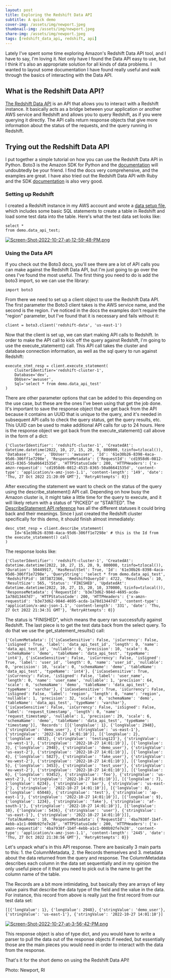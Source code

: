 ```yaml
---
layout: post
title: Exploring the Redshift Data API
subtitle: A quick demo
cover-img: /assets/img/newport.jpeg
thumbnail-img: /assets/img/newport.jpeg
share-img: /assets/img/newport.jpeg
tags: [redshift_data_api, redshift, api]
---
```


Lately I've spent some time exploring Amazon's Redshift Data API tool, and I have to say, I'm loving it. Not only have I found the Data API easy to use, but I think it's also an appropriate solution for all kinds of data problems. I wanted to layout some documentation I have found really useful and walk through the basics of interacting with the Data API.

## What is the Redshift Data API?
[The Redshift Data API](https://docs.aws.amazon.com/redshift/latest/mgmt/data-api.html) is an API that allows you to interact with a Redshift instance. It basically acts as a bridge between your application or another AWS service and Redshift and allows you to query Redshift, as if you were querying it directly. The API calls return response objects that give more information about the status of the requests, and the query running in Redshift.

## Trying out the Redshift Data API
I put together a simple tutorial on how you can use the Redshift Data API in Python. Boto3 is the Amazon SDK for Python and the [documentation]((https://boto3.amazonaws.com/v1/documentation/api/latest/reference/services/redshift-data.html#RedshiftDataAPIService.Client.execute_statement)) will undoubtedly be your friend. I find the docs very comprehensive, and the examples are great. I have also tried out the Redshift Data API with Ruby and the SDK [documentation]((https://boto3.amazonaws.com/v1/documentation/api/latest/reference/services/redshift-data.html#RedshiftDataAPIService.Client.execute_statement)) is also very good. 

### Setting up Redshift
I created a Redshift instance in my AWS account and wrote a [data setup file](https://github.com/smpotts/data-api-explorer/blob/main/redshift_ddl/data_setup.sql), which includes some basic SQL statements to create a table in Redshift and load some test data into the table. Here's what the test data set looks like:
```
select *
from demo.data_api_test;
```
[![Screen-Shot-2022-10-27-at-12-59-48-PM.png](https://i.postimg.cc/xTWpSq0m/Screen-Shot-2022-10-27-at-12-59-48-PM.png)](https://postimg.cc/3dFFX80r)

### Using the Data API
If you check out the Boto3 docs, you'll see there are a lot of API calls you can make against the Redshift Data API, but I'm just going to go over the ones I've found the most useful. The first thing you need to do is add the boto3 import, so we can use the library:
```
import boto3
```
From there we need to set up a client object to use the Redshift Data API. The first parameter the Boto3 client takes is the AWS service name, and the second is the region. I've noticed in the docs the examples don't require the "region" parameter, but I've found that it is necessary and fails without it:
```
client = boto3.client('redshift-data', 'us-east-1')
```
Now that the client is set up, we can start making API calls to Redshift. In order to make the API call to kick off the query against Redshift, I'm going to use the execute_statement() call. This API call takes the cluster and database connection information, as well as the sql query to run against Redshift:
```
execute_stmt_resp = client.execute_statement(
    ClusterIdentifier='redshift-cluster-1',
    Database='dev',
    DbUser='awsuser',
    Sql='select * from demo.data_api_test'
)
```
There are other parameter options that can be added to this depending on the use case, but these are the ones I've been using that get the job done. It's important to save the response object that we get back from the API because it contains an UUID that is unique to the query, and it's needed in subsequent API calls to check the query status, get the query results, etc. This UUID can be used to make additional API calls for up to 24 hours. Here is the response object we got back from the execute_statement() call above in the form of a dict:
```
{'ClusterIdentifier': 'redshift-cluster-1', 'CreatedAt': datetime.datetime(2022, 10, 27, 15, 20, 9, 800000, tzinfo=tzlocal()), 'Database': 'dev', 'DbUser': 'awsuser', 'Id': '61e30b26-8398-4aca-95d6-306ff1e7298e', 'ResponseMetadata': {'RequestId': 'cd1958d6-0812-4515-8365-50a86641535d', 'HTTPStatusCode': 200, 'HTTPHeaders': {'x-amzn-requestid': 'cd1958d6-0812-4515-8365-50a86641535d', 'content-type': 'application/x-amz-json-1.1', 'content-length': '149', 'date': 'Thu, 27 Oct 2022 21:20:09 GMT'}, 'RetryAttempts': 0}}
```
After executing the statement we want to check on the status of the query using the describe_statement() API call. Depending on how busy the Amazon cluster is, it might take a little time for the query to execute, and it will likely return with a status of "PICKED" or "STARTED". The [DescribeStatement API reference](https://docs.aws.amazon.com/redshift-data/latest/APIReference/API_DescribeStatement.html) has all the different statuses it could bring back and their meanings. Since I just created the Redshift cluster specifically for this demo, it should finish almost immediately:
```
desc_stmt_resp = client.describe_statement(
    Id='61e30b26-8398-4aca-95d6-306ff1e7298e' # this is the Id from the execute_statement() call
)
```
The response looks like:
```
{'ClusterIdentifier': 'redshift-cluster-1', 'CreatedAt': datetime.datetime(2022, 10, 27, 15, 20, 9, 800000, tzinfo=tzlocal()), 'Duration': 50449917, 'HasResultSet': True, 'Id': '61e30b26-8398-4aca-95d6-306ff1e7298e', 'QueryString': 'select * from demo.data_api_test', 'RedshiftPid': 1073872366, 'RedshiftQueryId': 4722, 'ResultRows': 10, 'ResultSize': 565, 'Status': 'FINISHED', 'UpdatedAt': datetime.datetime(2022, 10, 27, 15, 20, 10, 370000, tzinfo=tzlocal()), 'ResponseMetadata': {'RequestId': 'b3e73d62-984d-4695-acda-1a78d13447d7', 'HTTPStatusCode': 200, 'HTTPHeaders': {'x-amzn-requestid': 'b3e73d62-984d-4695-acda-1a78d13447d7', 'content-type': 'application/x-amz-json-1.1', 'content-length': '331', 'date': 'Thu, 27 Oct 2022 21:34:31 GMT'}, 'RetryAttempts': 0}}
```
The status is "FINISHED", which means the query ran successfully against Redshift. The last piece is to get the test data back from the select query. To do that we use the get_statement_results() call:
```
{'ColumnMetadata': [{'isCaseSensitive': False, 'isCurrency': False, 'isSigned': True, 'label': 'data_api_test_id', 'length': 0, 'name': 'data_api_test_id', 'nullable': 0, 'precision': 10, 'scale': 0, 'schemaName': 'demo', 'tableName': 'data_api_test', 'typeName': 'int4'}, {'isCaseSensitive': False, 'isCurrency': False, 'isSigned': True, 'label': 'user_id', 'length': 0, 'name': 'user_id', 'nullable': 0, 'precision': 10, 'scale': 0, 'schemaName': 'demo', 'tableName': 'data_api_test', 'typeName': 'int4'}, {'isCaseSensitive': True, 'isCurrency': False, 'isSigned': False, 'label': 'user_name', 'length': 0, 'name': 'user_name', 'nullable': 1, 'precision': 64, 'scale': 0, 'schemaName': 'demo', 'tableName': 'data_api_test', 'typeName': 'varchar'}, {'isCaseSensitive': True, 'isCurrency': False, 'isSigned': False, 'label': 'region', 'length': 0, 'name': 'region', 'nullable': 1, 'precision': 32, 'scale': 0, 'schemaName': 'demo', 'tableName': 'data_api_test', 'typeName': 'varchar'}, {'isCaseSensitive': False, 'isCurrency': False, 'isSigned': False, 'label': 'request_timestamp', 'length': 0, 'name': 'request_timestamp', 'nullable': 1, 'precision': 29, 'scale': 6, 'schemaName': 'demo', 'tableName': 'data_api_test', 'typeName': 'timestamp'}], 'Records': [[{'longValue': 1}, {'longValue': 2948}, {'stringValue': 'demo_user'}, {'stringValue': 'us-east-1'}, {'stringValue': '2022-10-27 14:01:10'}], [{'longValue': 2}, {'longValue': 4832}, {'stringValue': 'testing123'}, {'stringValue': 'us-west-1'}, {'stringValue': '2022-10-27 14:01:10'}], [{'longValue': 3}, {'longValue': 2948}, {'stringValue': 'demo_user'}, {'stringValue': 'us-east-2'}, {'stringValue': '2022-10-27 14:01:10'}], [{'longValue': 4}, {'longValue': 5827}, {'stringValue': 'fake_user'}, {'stringValue': 'eu-west-2'}, {'stringValue': '2022-10-27 14:01:10'}], [{'longValue': 5}, {'longValue': 3453}, {'stringValue': 'test_user'}, {'stringValue': 'eu-west-2'}, {'stringValue': '2022-10-27 14:01:10'}], [{'longValue': 6}, {'longValue': 93452}, {'stringValue': 'foo'}, {'stringValue': 'us-west-2'}, {'stringValue': '2022-10-27 14:01:10'}], [{'longValue': 7}, {'longValue': 6234}, {'stringValue': 'bar'}, {'stringValue': 'us-east-2'}, {'stringValue': '2022-10-27 14:01:10'}], [{'longValue': 8}, {'longValue': 65048}, {'stringValue': 'test'}, {'stringValue': 'ap-east-1'}, {'stringValue': '2022-10-27 14:01:10'}], [{'longValue': 9}, {'longValue': 1234}, {'stringValue': 'fake'}, {'stringValue': 'af-south-1'}, {'stringValue': '2022-10-27 14:01:10'}], [{'longValue': 10}, {'longValue': 5436}, {'stringValue': 'user'}, {'stringValue': 'us-east-1'}, {'stringValue': '2022-10-27 14:01:10'}]], 'TotalNumRows': 10, 'ResponseMetadata': {'RequestId': '4ba7938f-1b4f-4ebb-a1c1-000b92fe7e28', 'HTTPStatusCode': 200, 'HTTPHeaders': {'x-amzn-requestid': '4ba7938f-1b4f-4ebb-a1c1-000b92fe7e28', 'content-type': 'application/x-amz-json-1.1', 'content-length': '2445', 'date': 'Thu, 27 Oct 2022 21:38:56 GMT'}, 'RetryAttempts': 0}}
```
Let's unpack what's in this API response. There are basically 3 main parts to this: 1. the ColumnMetadata, 2. the Records themselves and 3. metadata about the data returned from the query and response. The ColumnMetadata describes each column in the data set sequentially and in my opinion the only useful piece of it that you need to pick out is the name to get the column name of the table. 

The Records are a bit more intimidating, but basically they are arrays of key value pairs that describe the data type of the field and the value in the data. For instance, this record from above is really just the first record from our test data set:
```
[[{'longValue': 1}, {'longValue': 2948}, {'stringValue': 'demo_user'}, {'stringValue': 'us-east-1'}, {'stringValue': '2022-10-27 14:01:10'}]
```
[![Screen-Shot-2022-10-27-at-3-56-42-PM.png](https://i.postimg.cc/63xknvBV/Screen-Shot-2022-10-27-at-3-56-42-PM.png)](https://postimg.cc/d7nNKDkD)

This response object is also of type dict, and you would have to write a parser to pull the data out of the response objects if needed, but essentially those are the main pieces you would need in order to interact with the data from the response.

That's it for the short demo on using the Redshift Data API!

Photo: Newport, RI 